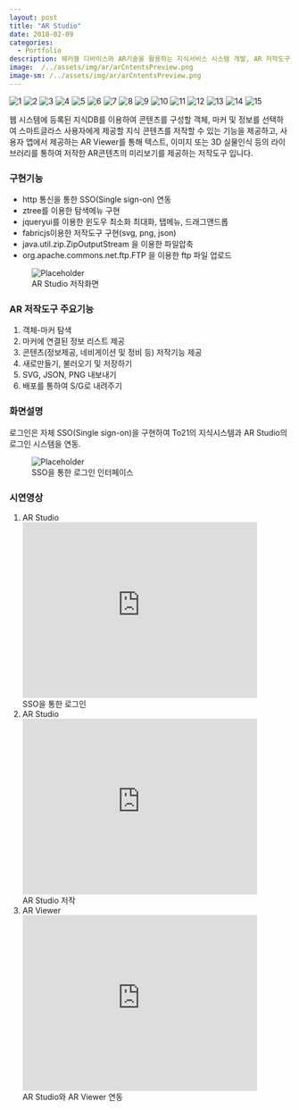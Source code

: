 ```yaml
---
layout: post
title: "AR Studio"
date: 2018-02-09
categories:
  - Portfolio
description: 웨러블 디바이스와 AR기술을 활용하는 지식서비스 시스탬 개발, AR 저작도구 
image:  /../assets/img/ar/arCntentsPreview.png
image-sm: /../assets/img/ar/arCntentsPreview.png
---
```


<!-- SlidesJS Required: Start Slides -->
  <!-- The container is used to define the width of the slideshow 16-->
  <div class="container">
    <div id="slides">
      <img src="{{ site.url }}/assets/img/ar/login.png" alt="1">
      <img src="{{ site.url }}/assets/img/ar/main.png" alt="2">
      <img src="{{ site.url }}/assets/img/ar/load.png" alt="3">
      <img src="{{ site.url }}/assets/img/ar/setting.png" alt="4">
      <img src="{{ site.url }}/assets/img/ar/make.png" alt="5">
      <img src="{{ site.url }}/assets/img/ar/preview.png" alt="6">
      <img src="{{ site.url }}/assets/img/ar/arCntentsPreview.png" alt="7">
      <img src="{{ site.url }}/assets/img/ar/downloadMenu.png" alt="8">
      <img src="{{ site.url }}/assets/img/ar/export.png" alt="9">
      <img src="{{ site.url }}/assets/img/ar/exportPreview.png" alt="10">
      <img src="{{ site.url }}/assets/img/ar/imgExport.png" alt="11">
      <img src="{{ site.url }}/assets/img/ar/jsonExport.png" alt="12">
      <img src="{{ site.url }}/assets/img/ar/download1.png" alt="13">
      <img src="{{ site.url }}/assets/img/ar/download2.png" alt="14">
      <img src="{{ site.url }}/assets/img/ar/svgExport.png" alt="15">
    </div>
  </div>
  <!-- End SlidesJS Required: Start Slides -->

  <!-- SlidesJS Required: Link to jQuery -->
  <script src="https://code.jquery.com/jquery-1.9.1.min.js"></script>
  <!-- End SlidesJS Required -->

  <!-- SlidesJS Required: Link to jquery.slides.js -->
  <script src="{{ site.url }}/assets/slider/js/jquery.slides.min.js"></script>
  <!-- End SlidesJS Required -->

  <!-- SlidesJS Required: Initialize SlidesJS with a jQuery doc ready -->
  <script>
    $(function() {
      $('#slides').slidesjs({
        width: 940,
        height: 528,
        play: {
          active: true,
          auto: true,
          interval: 1000,
          swap: true
        }
      });
    });
  </script>


웹 시스템에 등록된 지식DB를 이용하여 콘텐츠를 구성할 객체, 마커 및 정보를 선택하여 스마트글라스 사용자에게 제공할 지식 콘텐츠를 저작할 수 있는 기능을 제공하고, 사용자 앱에서 제공하는 AR Viewer를 통해 텍스트, 이미지 또는 3D 실물인식 등의 라이브러리를 통하여 저작한 AR콘텐츠의 미리보기를 제공하는 저작도구 입니다.  

<h3>구현기능</h3>
<ul>
  <li>http 통신을 통한 SSO(Single sign-on) 연동</li>
  <li>ztree를 이용한 탐색메뉴 구현</li>
  <li>jqueryui를 이용한 윈도우 최소화 최대화, 탭메뉴, 드래그앤드롭</li>
  <li>fabricjs이용한 저작도구 구현(svg, png, json)</li>
  <li>java.util.zip.ZipOutputStream 을 이용한 파일압축</li>
  <li>org.apache.commons.net.ftp.FTP 을 이용한 ftp 파일 업로드</li>
</ul>

<figure>
  <img src="{{ site.url }}/assets/img/ar/arCntentsPreview.png" alt="Placeholder"/>
  <figcaption>AR Studio 저작화면</figcaption>
</figure>

<h3>AR 저작도구 주요기능</h3>
<ol>
  <li>객체-마커 탐색</li>
  <li>마커에 연결된 정보 리스트 제공</li>
  <li>콘텐츠(정보제공, 네비게이션 및 정비 등) 저작기능 제공</li>
  <li>새로만들기, 불러오기 및 저장하기</li>
  <li>SVG, JSON, PNG 내보내기</li>
  <li>배포를 통하여 S/G로 내려주기</li>
</ol>

<h3>화면설명</h3>
로그인은  자체 SSO(Single sign-on)을 구현하여  To21의 지식시스템과 AR Studio의 로그인 시스템을 연동.
<figure>
	<img src="{{ site.url }}/assets/img/ar/SSO.png" alt="Placeholder"/>
 	<figcaption>SSO을 통한 로그인 인터페이스</figcaption>

</figure>


<h3>시연영상</h3>
<ol>
  <li>AR Studio
  	<iframe width="420" height="315" src="https://www.youtube.com/embed/kTfG6BMFyrQ" frameborder="0" allowfullscreen></iframe>
 	<figcaption>SSO을 통한 로그인</figcaption>
  </li>
  <li>AR Studio
  	<iframe width="420" height="315" src="https://www.youtube.com/embed/LBPEEe_pCTE" frameborder="0" allowfullscreen></iframe>
 	<figcaption>AR Studio 저작</figcaption>
  </li>
  <li>AR Viewer
  	<iframe width="420" height="315" src="https://www.youtube.com/embed/VRFE9gTIlwo" frameborder="0" allowfullscreen></iframe>
 	<figcaption>AR Studio와 AR Viewer 연동</figcaption>
  </li>
</ol>
